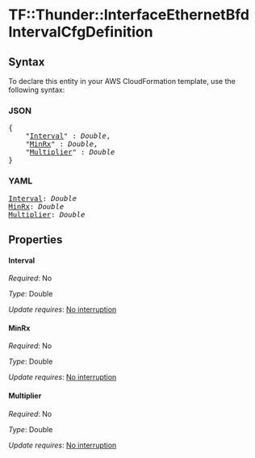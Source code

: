 # TF::Thunder::InterfaceEthernetBfd IntervalCfgDefinition

## Syntax

To declare this entity in your AWS CloudFormation template, use the following syntax:

### JSON

<pre>
{
    "<a href="#interval" title="Interval">Interval</a>" : <i>Double</i>,
    "<a href="#minrx" title="MinRx">MinRx</a>" : <i>Double</i>,
    "<a href="#multiplier" title="Multiplier">Multiplier</a>" : <i>Double</i>
}
</pre>

### YAML

<pre>
<a href="#interval" title="Interval">Interval</a>: <i>Double</i>
<a href="#minrx" title="MinRx">MinRx</a>: <i>Double</i>
<a href="#multiplier" title="Multiplier">Multiplier</a>: <i>Double</i>
</pre>

## Properties

#### Interval

_Required_: No

_Type_: Double

_Update requires_: [No interruption](https://docs.aws.amazon.com/AWSCloudFormation/latest/UserGuide/using-cfn-updating-stacks-update-behaviors.html#update-no-interrupt)

#### MinRx

_Required_: No

_Type_: Double

_Update requires_: [No interruption](https://docs.aws.amazon.com/AWSCloudFormation/latest/UserGuide/using-cfn-updating-stacks-update-behaviors.html#update-no-interrupt)

#### Multiplier

_Required_: No

_Type_: Double

_Update requires_: [No interruption](https://docs.aws.amazon.com/AWSCloudFormation/latest/UserGuide/using-cfn-updating-stacks-update-behaviors.html#update-no-interrupt)

